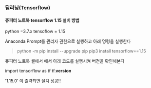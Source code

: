 ###  딥러닝(Tensorflow)



#### 쥬피터 노트북 tensorflow 1.15 설치 방법

python =3.7.x
tensoflow = 1.15

Anaconda Prompt를 관리자 권한으로 실행하고 아래 명령을 실행한다

>python -m pip install --upgrade pip
>pip3 install tensorflow==1.15

쥬피터 노트북 셀에서 에서 아래 코드를 실행시켜 버전을 확인해본다

import tensorflow as tf
tf.__version__

'1.15.0' 이 출력되면 설치 성공!!
